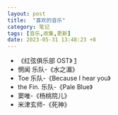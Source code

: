 ```yaml
---
layout: post
title:  "喜欢的音乐"
category: 笔记
tags: [音乐,收集,更新]
date: 2023-05-31 13:48:23 +8
---
```


- 《红弦俱乐部 OST》 [1](https://www.bilibili.com/video/av632229897/?vd_source=ce92ab21b94ed639d2bbd88b448ac45a)
- 惘闻 乐队-《水之湄》
- Toe 乐队-《Because I hear you》
- the Fin. 乐队-《Pale Blue》
- 窦唯-《杨桃院儿》
- 米津玄师-《死神》